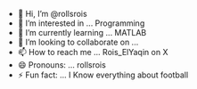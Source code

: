 - 👋 Hi, I’m @rollsrois
- 👀 I’m interested in ... Programming
- 🌱 I’m currently learning ... MATLAB
- 💞️ I’m looking to collaborate on ...
- 📫 How to reach me ... Rois_ElYaqin on X
- 😄 Pronouns: ... rollsrois
- ⚡ Fun fact: ... I Know everything about football

<!---
rollsrois/rollsrois is a ✨ special ✨ repository because its `README.md` (this file) appears on your GitHub profile.
You can click the Preview link to take a look at your changes.
--->
